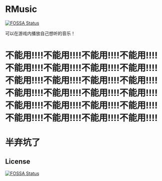 # RMusic
[![FOSSA Status](https://app.fossa.com/api/projects/git%2Bgithub.com%2FRTAkland%2FRMusic.svg?type=shield)](https://app.fossa.com/projects/git%2Bgithub.com%2FRTAkland%2FRMusic?ref=badge_shield)

可以在游戏内播放自己想听的音乐！

# 不能用!!!!不能用!!!!不能用!!!!不能用!!!!不能用!!!!不能用!!!!不能用!!!!不能用!!!!不能用!!!!不能用!!!!不能用!!!!不能用!!!!不能用!!!!不能用!!!!不能用!!!!不能用!!!!不能用!!!!不能用!!!!不能用!!!!不能用!!!!不能用!!!!不能用!!!!不能用!!!!不能用!!!!

# 半弃坑了


## License
[![FOSSA Status](https://app.fossa.com/api/projects/git%2Bgithub.com%2FRTAkland%2FRMusic.svg?type=large)](https://app.fossa.com/projects/git%2Bgithub.com%2FRTAkland%2FRMusic?ref=badge_large)